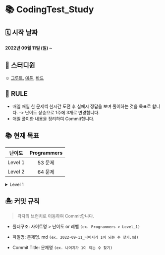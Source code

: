 # 📚 CodingTest_Study 

## 🗓 시작 날짜
#### 2022년 09월 11일 (일) ~

## 👥 스터디원
☺️ [그루트](https://github.com/Groot-94), [예톤](https://github.com/yeeton37), [바드](https://github.com/bar-d)

## 🐳 RULE
- 매일 매일 한 문제씩 한시간 도전 후 실패시 정답을 보며 풀이하는 것을 목표로 합니다. -> 난이도 상승으로 1주에 3개로 변경합니다.
- 매일 풀이한 내용을 정리하여 Commit합니다.

## 📚 현재 목표



| 난이도  | Programmers |
|:-------:|:-----------:|
| Level 1 |    53 문제   |
| Level 2 |    64 문제   |



<details markdown="1">
<summary>Level 1</summary>


| 날짜 | 문제 | 
| -------- | -------- | 
| 9/11     | [나머지가 1이 되는 수 찾기](https://school.programmers.co.kr/learn/courses/30/lessons/87389)  | 
| 9/12     | [짝수와 홀수](https://school.programmers.co.kr/learn/courses/30/lessons/12937), [자릿수 더하기](https://school.programmers.co.kr/learn/courses/30/lessons/12931)| 
| 9/13     | [정수 제곱근 판별](https://school.programmers.co.kr/learn/courses/30/lessons/12934)| 
| 9/14     | [약수의 합](https://school.programmers.co.kr/learn/courses/30/lessons/12928)| 
| 9/15     | [평균 구하기](https://school.programmers.co.kr/learn/courses/30/lessons/12944), [자연수 뒤집어 배열로 만들기](https://school.programmers.co.kr/learn/courses/30/lessons/12932)| 
| 9/18     | [정수 내림차순으로 배치하기](https://school.programmers.co.kr/learn/courses/30/lessons/12933)| 
| 9/19     | [문자열 내 p와 y의 개수](https://school.programmers.co.kr/learn/courses/30/lessons/12916)| 
| 9/20     | [하샤드 수](https://school.programmers.co.kr/learn/courses/30/lessons/12947)| 
| 9/21     | [문자열을 정수로 바꾸기](https://school.programmers.co.kr/learn/courses/30/lessons/12925), [x만큼 간격이 있는 n개의 숫자](https://school.programmers.co.kr/learn/courses/30/lessons/12954)| 
| 9/22     | [콜라츠 추측](https://school.programmers.co.kr/learn/courses/30/lessons/12943)| 
| 9/23     | [두 정수 사이의 합](https://school.programmers.co.kr/learn/courses/30/lessons/12912)|
| 9/24     | [서울에서 김서방 찾기](https://school.programmers.co.kr/learn/courses/30/lessons/12919)| 
| 9/25     | [핸드폰 번호 가리기](https://school.programmers.co.kr/learn/courses/30/lessons/12948)| 
| 9/27     | [나누어 떨어지는 숫자 배열](https://school.programmers.co.kr/learn/courses/30/lessons/12910), [제일 작은 수 제거하기](https://school.programmers.co.kr/learn/courses/30/lessons/12935)| 
| 9/28     | [음양더하기](https://school.programmers.co.kr/learn/courses/30/lessons/76501)| 
| 9/29     | [수박수박수박수박수박수?](https://school.programmers.co.kr/learn/courses/30/lessons/12922)| 
| 9/30     | [가운데 글자 가져오기](https://school.programmers.co.kr/learn/courses/30/lessons/12903)|
| 10/03     | [없는 숫자 더하기](https://school.programmers.co.kr/learn/courses/30/lessons/86051)|
| 10/04     | [문자열 내림차순으로 배치하기](https://school.programmers.co.kr/learn/courses/30/lessons/12917)|
| 10/05     | [문자열 다루기 기본](https://school.programmers.co.kr/learn/courses/30/lessons/12918)|
| 10/06     | [약수의 개수와 덧셈](https://school.programmers.co.kr/learn/courses/30/lessons/77884)|
| 10/07     | [내적](https://school.programmers.co.kr/learn/courses/30/lessons/70128)|
| 10/10     | [행렬의 덧셈](https://school.programmers.co.kr/learn/courses/30/lessons/12950)|
| 10/11     | [부족한 금액 계산하기](https://school.programmers.co.kr/learn/courses/30/lessons/82612)|
| 10/12     | [직사각형 별찍기](https://school.programmers.co.kr/learn/courses/30/lessons/12969)|
| 10/13     | [최대공약수와 최소공배수](https://school.programmers.co.kr/learn/courses/30/lessons/12940)|
| 10/14     | [이상한 문자 만들기](https://school.programmers.co.kr/learn/courses/30/lessons/12930)|
| 10/17     | [예산](https://school.programmers.co.kr/learn/courses/30/lessons/12982)|
| 10/18     | [시저 암호](https://school.programmers.co.kr/learn/courses/30/lessons/12926)|
| 10/19     | [(1차) 비밀 지도](https://school.programmers.co.kr/learn/courses/30/lessons/17681)|
| 10/20     | [최소직사각형](https://school.programmers.co.kr/learn/courses/30/lessons/86491)|
| 10/21     | [문자열 내 마음대로 정렬하기](https://school.programmers.co.kr/learn/courses/30/lessons/12915)|
| 10/24     | [K번째수](https://school.programmers.co.kr/learn/courses/30/lessons/42748)|
| 10/25     | [숫자 문자열과 영단어](https://school.programmers.co.kr/learn/courses/30/lessons/81301)|
| 10/26     | [두 개 뽑아서 더하기](https://school.programmers.co.kr/learn/courses/30/lessons/68644)|
| 10/27     | [삼총사](https://school.programmers.co.kr/learn/courses/30/lessons/131705)|
| 10/28     | [2016년](https://school.programmers.co.kr/learn/courses/30/lessons/12901)|
| 10/31     | [소수 찾기](https://school.programmers.co.kr/learn/courses/30/lessons/12921)|
| 11/1     | [모의고사](https://school.programmers.co.kr/learn/courses/30/lessons/42840)|
| 11/2     | [소수 만들기](https://school.programmers.co.kr/learn/courses/30/lessons/12977)|
| 11/3     | [실패율](https://school.programmers.co.kr/learn/courses/30/lessons/42889)|
| 11/4     | [[1차]다트 게임](https://school.programmers.co.kr/learn/courses/30/lessons/17682)|
| 11/7 ~ 13| [로또의 최고 순위와 최저 순위](https://school.programmers.co.kr/learn/courses/30/lessons/77484), [체육복](https://school.programmers.co.kr/learn/courses/30/lessons/42862), [콜라 문제](https://school.programmers.co.kr/learn/courses/30/lessons/132267)
| 11/14 ~ 20| [[카카오 인턴] 키패드 누르기](https://school.programmers.co.kr/learn/courses/30/lessons/67256), [크레인 인형뽑기 게임](https://school.programmers.co.kr/learn/courses/30/lessons/64061), [신규 아이디 추천](https://school.programmers.co.kr/learn/courses/30/lessons/72410)|
|11/21 ~ 27|[푸드 파이트 대회](https://school.programmers.co.kr/learn/courses/30/lessons/134240), [성격 유형 검사하기](https://school.programmers.co.kr/learn/courses/30/lessons/118666), [신고 결과 받기](https://school.programmers.co.kr/learn/courses/30/lessons/92334)
</details>

## 🏝 커밋 규칙

> 각자의 브런치로 이동하여 Commit합니다.

- 폴더구조: 사이트명 > 난이도 or 레벨 `(ex. Programmers > Level_1)`
- 파일명: 문제명. md `(ex. 2022-09-11_나머지가 1이 되는 수 찾기.md)`

- Commit Title: 문제명 `(ex. 나머지가 1이 되는 수 찾기)`
